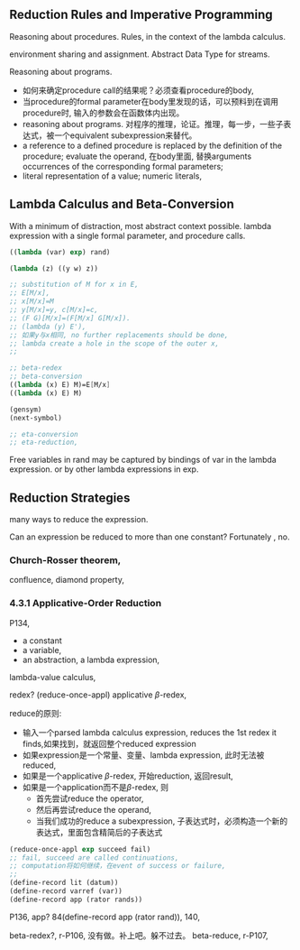 ## Reduction Rules and Imperative Programming
Reasoning about procedures. Rules, in the context of the lambda calculus. 

environment sharing and assignment. Abstract Data Type for streams. 

Reasoning about programs. 
- 如何来确定procedure call的结果呢？必须查看procedure的body, 
- 当procedure的formal parameter在body里发现的话，可以预料到在调用procedure时, 输入的参数会在函数体内出现。
- reasoning about programs. 对程序的推理，论证。推理，每一步，一些子表达式，被一个equivalent subexpression来替代。
- a reference to a defined procedure is replaced by the definition of the procedure; evaluate the operand, 在body里面, 替换arguments occurrences of the corresponding formal parameters;
-  literal representation of a value; numeric literals, 

## Lambda Calculus and Beta-Conversion
With a minimum of distraction, most abstract context possible. lambda expression with a single formal parameter, and procedure calls.

```scheme
((lambda (var) exp) rand)

(lambda (z) ((y w) z))

;; substitution of M for x in E,
;; E[M/x],
;; x[M/x]=M
;; y[M/x]=y, c[M/x]=c, 
;; (F G)[M/x]=(F[M/x] G[M/x]).
;; (lambda (y) E'),
;; 如果y与x相同, no further replacements should be done,
;; lambda create a hole in the scope of the outer x,
;; 

;; beta-redex
;; beta-conversion
((lambda (x) E) M)=E[M/x]
((lambda (x) E) M)

(gensym)
(next-symbol)

;; eta-conversion
;; eta-reduction, 


```

Free variables in rand may be captured by bindings of var in the lambda expression. or by other lambda expressions in exp.

## Reduction Strategies
many ways to reduce the expression.

Can an expression be reduced to more than one constant? Fortunately , no. 

### Church-Rosser theorem,
confluence, diamond property, 

### 4.3.1 Applicative-Order Reduction
P134, 
- a constant
- a variable,
- an abstraction, a lambda expression,

lambda-value calculus,

redex?
(reduce-once-appl)
applicative $\beta$-redex, 

reduce的原则:
- 输入一个parsed lambda calculus expression, reduces the 1st redex it finds,如果找到，就返回整个reduced expression
- 如果expression是一个常量、变量、lambda expression, 此时无法被reduced,
- 如果是一个applicative $\beta$-redex, 开始reduction, 返回result,
- 如果是一个application而不是$\beta$-redex, 则
    - 首先尝试reduce the operator,
    - 然后再尝试reduce the operand,
    - 当我们成功的reduce a subexpression, 子表达式时，必须构造一个新的表达式，里面包含精简后的子表达式

```scheme
(reduce-once-appl exp succeed fail)
;; fail, succeed are called continuations,
;; computation将如何继续，在event of success or failure,
;; 
(define-record lit (datum))
(define-record varref (var))
(define-record app (rator rands))

```
P136, app? 84(define-record app (rator rand)), 140, 

beta-redex?, r-P106, 没有做。补上吧。躲不过去。
beta-reduce, r-P107,



